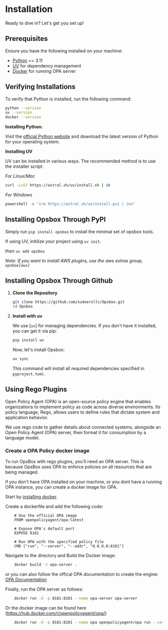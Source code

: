# Installation

Ready to dive in? Let's get you set up!

## Prerequisites
Ensure you have the following installed on your machine:

- [Python](https://www.python.org/downloads/) == 3.11
- [UV](https://docs.astral.sh/uv/) for dependency management
- [Docker](https://docs.docker.com/engine/install/) for running OPA server

## Verifying Installations

To verify that Python is installed, run the following command:

```bash
python --version
uv --version
docker --version
```


**Installing Python:**

Visit the [official Python website](https://www.python.org/downloads/) and download the latest version of Python for your operating system.

**Installing UV**

UV can be installed in various ways. The recommended method is to use the installer script:


*For Linux/Mac*

```bash
curl -LsSf https://astral.sh/uv/install.sh | sh
```

*For Windows*
```powershell
powershell -c "irm https://astral.sh/uv/install.ps1 | iex"
```
## Installing Opsbox Through PyPI

Simply run `pip install opsbox` to install the minimal set of opsbox tools.

If using UV, initilize your project using `uv init`.

then `uv add opsbox`

*Note: If you want to install AWS plugins, use the aws extras group, `opsbox[aws]`*

## Installing Opsbox Through Github

1. **Clone the Repository**

    ```bash
    git clone https://github.com/sudoersllc/Opsbox.git
    cd Opsbox
    ```

2. **Install with uv**

    We use [`uv`] for managing dependencies. If you don't have it installed, you can get it via pip:

    ```bash
    pip install uv
    ```



    Now, let's install Opsbox:

    ```bash
    uv sync
    ```

    This command will install all required dependencies specified in `pyproject.toml`.

## Using Rego Plugins
Open Policy Agent (OPA) is an open-source policy engine that enables organizations to implement policy as code across diverse environments. Its policy language, Rego, allows users to define rules that dictate system and application behavior.

We use rego code to gather details about connected systems, alongside an Open Policy Agent (OPA) server, then format it for consumption by a language model.

### Create a OPA Policy docker image
To run OpsBox with rego plugins, you'll need an OPA server. This is because OpsBox uses OPA to enforce policies on all resources that are being managed.

if you don't have OPA installed on your machine, or you dont have a running OPA instance, you can create a docker image for OPA.

Start by [installing docker](https://docs.docker.com/engine/install/).

Create a dockerfile and add the following code:
```docker
    # Use the official OPA image
    FROM openpolicyagent/opa:latest

    # Expose OPA's default port
    EXPOSE 8181

    # Run OPA with the specified policy file
    CMD ["run", "--server", "--addr", "0.0.0.0:8181"]
```


Navigate to the directory and Build the Docker image:
```bash
    docker build -t opa-server .
```
or you can also follow the offical OPA documentation to create the engine: [OPA Documentation](https://www.openpolicyagent.org/docs/latest/)

Finally, run the OPA server as follows:
```bash
    docker run -d -p 8181:8181 --name opa-server opa-server
```

Or the docker image can be found here
(https://hub.docker.com/r/openpolicyagent/opa/)

```bash
    docker run -d -p 8181:8181 --name opa openpolicyagent/opa run --server --addr=0.0.0.0:8181*
```